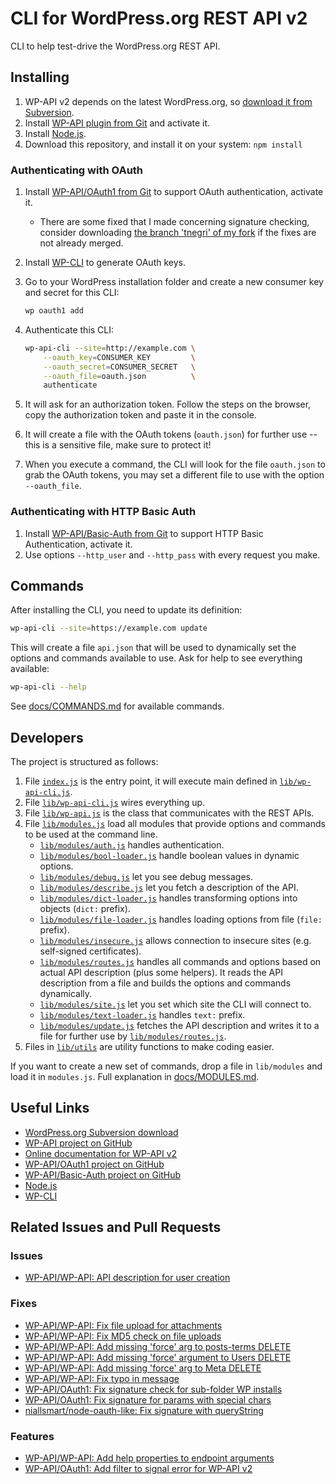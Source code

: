 CLI for WordPress.org REST API v2
=================================

CLI to help test-drive the WordPress.org REST API.

Installing
----------

1. WP-API v2 depends on the latest WordPress.org, so [download it from Subversion](https://wordpress.org/download/svn/).
2. Install [WP-API plugin from Git](https://github.com/WP-API/WP-API) and activate it.
3. Install [Node.js](https://nodejs.org/).
4. Download this repository, and install it on your system: `npm install`

### Authenticating with OAuth

1. Install [WP-API/OAuth1 from Git](https://github.com/WP-API/OAuth1) to support OAuth authentication, activate it.
    - There are some fixed that I made concerning signature checking, consider downloading [the branch 'tnegri' of my fork](https://github.com/thiago-negri/OAuth1/tree/tnegri) if the fixes are not already merged.
2. Install [WP-CLI](http://wp-cli.org/) to generate OAuth keys.
3. Go to your WordPress installation folder and create a new consumer key and secret for this CLI:

    ```bash
    wp oauth1 add
    ```

4. Authenticate this CLI:

    ```bash
    wp-api-cli --site=http://example.com \
        --oauth_key=CONSUMER_KEY         \
        --oauth_secret=CONSUMER_SECRET   \
        --oauth_file=oauth.json          \
        authenticate
    ```

5. It will ask for an authorization token. Follow the steps on the browser, copy the authorization token and paste it in the console.
6. It will create a file with the OAuth tokens (`oauth.json`) for further use -- this is a sensitive file, make sure to protect it!
7. When you execute a command, the CLI will look for the file `oauth.json` to grab the OAuth tokens, you may set a different file to
    use with the option `--oauth_file`.

### Authenticating with HTTP Basic Auth

1. Install [WP-API/Basic-Auth from Git](https://github.com/WP-API/Basic-Auth) to support HTTP Basic Authentication, activate it.
2. Use options `--http_user` and `--http_pass` with every request you make.

Commands
--------

After installing the CLI, you need to update its definition:

```bash
wp-api-cli --site=https://example.com update
```

This will create a file `api.json` that will be used to dynamically set the options and commands available to use. Ask for help to see everything available:

```bash
wp-api-cli --help
```

See [docs/COMMANDS.md](docs/COMMANDS.md) for available commands.

Developers
----------

The project is structured as follows:

1. File [`index.js`](index.js) is the entry point, it will execute main defined in [`lib/wp-api-cli.js`](lib/wp-api-cli.js).
1. File [`lib/wp-api-cli.js`](lib/wp-api-cli.js) wires everything up.
2. File [`lib/wp-api.js`](lib/wp-api.js) is the class that communicates with the REST APIs.
3. File [`lib/modules.js`](lib/modules.js) load all modules that provide options and commands to be used at the command line.
	- [`lib/modules/auth.js`](lib/modules/auth.js) handles authentication.
	- [`lib/modules/bool-loader.js`](lib/modules/bool-loader.js) handle boolean values in dynamic options.
	- [`lib/modules/debug.js`](lib/modules/debug.js) let you see debug messages.
	- [`lib/modules/describe.js`](lib/modules/describe.js) let you fetch a description of the API.
	- [`lib/modules/dict-loader.js`](lib/modules/dict-loader.js) handles transforming options into objects (`dict:` prefix).
	- [`lib/modules/file-loader.js`](lib/modules/file-loader.js) handles loading options from file (`file:` prefix).
	- [`lib/modules/insecure.js`](lib/modules/insecure.js) allows connection to insecure sites (e.g. self-signed certificates).
	- [`lib/modules/routes.js`](lib/modules/routes.js) handles all commands and options based on actual API description (plus some helpers).
		It reads the API description from a file and builds the options and commands dynamically.
	- [`lib/modules/site.js`](lib/modules/site.js) let you set which site the CLI will connect to.
	- [`lib/modules/text-loader.js`](lib/modules/text-loader.js) handles `text:` prefix.
	- [`lib/modules/update.js`](lib/modules/update.js) fetches the API description and writes it to a file for further use by [`lib/modules/routes.js`](lib/modules/routes.js).
4. Files in [`lib/utils`](lib/utils) are utility functions to make coding easier.

If you want to create a new set of commands, drop a file in `lib/modules` and load it in `modules.js`. Full explanation in [docs/MODULES.md](docs/MODULES.md).

Useful Links
------------

- [WordPress.org Subversion download](https://wordpress.org/download/svn/)
- [WP-API project on GitHub](https://github.com/WP-API/WP-API)
- [Online documentation for WP-API v2](http://v2.wp-api.org/)
- [WP-API/OAuth1 project on GitHub](https://github.com/WP-API/OAuth1)
- [WP-API/Basic-Auth project on GitHub](https://github.com/WP-API/Basic-Auth)
- [Node.js](https://nodejs.org/)
- [WP-CLI](http://wp-cli.org/)

Related Issues and Pull Requests
--------------------------------

### Issues

- [WP-API/WP-API: API description for user creation](https://github.com/WP-API/WP-API/issues/1514)

### Fixes

- [WP-API/WP-API: Fix file upload for attachments](https://github.com/WP-API/WP-API/pull/1492)
- [WP-API/WP-API: Fix MD5 check on file uploads](https://github.com/WP-API/WP-API/pull/1508)
- [WP-API/WP-API: Add missing 'force' arg to posts-terms DELETE](https://github.com/WP-API/WP-API/pull/1512)
- [WP-API/WP-API: Add missing 'force' argument to Users DELETE](https://github.com/WP-API/WP-API/pull/1515)
- [WP-API/WP-API: Add missing 'force' arg to Meta DELETE](https://github.com/WP-API/WP-API/pull/1517)
- [WP-API/WP-API: Fix typo in message](https://github.com/WP-API/WP-API/pull/1516)
- [WP-API/OAuth1: Fix signature check for sub-folder WP installs](https://github.com/WP-API/OAuth1/pull/78)
- [WP-API/OAuth1: Fix signature for params with special chars](https://github.com/WP-API/OAuth1/pull/79)
- [niallsmart/node-oauth-like: Fix signature with queryString](https://github.com/niallsmart/node-oauth-lite/pull/1)

### Features

- [WP-API/WP-API: Add help properties to endpoint arguments](https://github.com/WP-API/WP-API/pull/1511)
- [WP-API/OAuth1: Add filter to signal error for WP-API v2](https://github.com/WP-API/OAuth1/pull/80)
